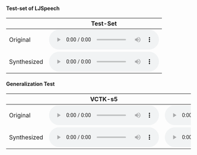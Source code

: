 
#### Test-set of LJSpeech

|         | Test-Set  |
--------------|----------|
Original    | <audio src="wav_files/test/00001_ori.wav" controls="" preload=""></audio> |
Synthesized    | <audio src="wav_files/test/00001_syn.wav" controls="" preload=""></audio> |


#### Generalization Test

|         | VCTK-s5  |  MCDC8  |  piano  |  violin  |
--------------|--------|-----|-----|-------|
Original    | <audio src="wav_files/generalizationtest/VCTK_s5/00001_ori.wav" controls="" preload=""></audio> | <audio src="wav_files/generalizationtest/MCDC8/00001_ori.wav" controls="" preload=""></audio> | <audio src="wav_files/generalizationtest/piano/00001_ori.wav" controls="" preload=""></audio> | <audio src="wav_files/generalizationtest/violin/00002_ori.wav" controls="" preload=""></audio> |
Synthesized    | <audio src="wav_files/generalizationtest/VCTK_s5/00001_syn.wav" controls="" preload=""></audio> | <audio src="wav_files/generalizationtest/MCDC8/00001_syn.wav" controls="" preload=""></audio> | <audio src="wav_files/generalizationtest/piano/00001_syn.wav" controls="" preload=""></audio> | <audio src="wav_files/generalizationtest/violin/00002_syn.wav" controls="" preload=""></audio> |

